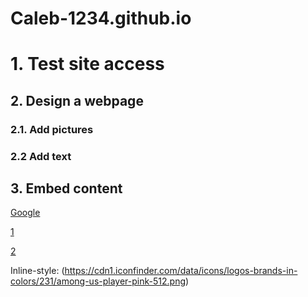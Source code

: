 # Caleb-1234.github.io

# 1. Test site access
## 2. Design a webpage
### 2.1. Add pictures
### 2.2 Add text
## 3. Embed content

[Google](https://www.google.com)

[1](https://coldvians.github.io)

[2](https://grandeelee.github.io])

Inline-style:
(https://cdn1.iconfinder.com/data/icons/logos-brands-in-colors/231/among-us-player-pink-512.png)
